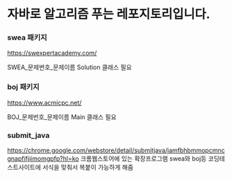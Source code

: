 # 자바로 알고리즘 푸는 레포지토리입니다.

### swea 패키지  
https://swexpertacademy.com/

SWEA_문제번호_문제이름
Solution 클래스 필요

### boj 패키지
https://www.acmicpc.net/

BOJ_문제번호_문제이름
Main 클래스 필요

### submit_java
https://chrome.google.com/webstore/detail/submitjava/jamfbhbmmopcmncgnapfifjiimomgpfp?hl=ko
크롬웹스토어에 있는 확장프로그램
swea와 boj등 코딩테스트사이트에 서식을 맞춰서 복붙이 가능하게 해줌

